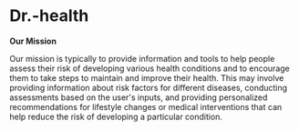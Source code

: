 # Dr.-health
<b>Our Mission</b>
<p>Our mission is typically to provide information and tools to help people assess their risk of developing various health conditions and to encourage them to take steps to maintain and improve their health. This may involve providing information about risk factors for different diseases, conducting assessments based on the user's inputs, and providing personalized recommendations for lifestyle changes or medical interventions that can help reduce the risk of developing a particular condition.</p>
